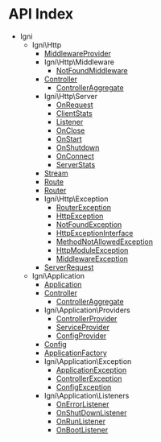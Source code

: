 API Index
=========

* Igni
    * Igni\Http
        * [MiddlewareProvider](Igni-Http-MiddlewareProvider.md)
        * Igni\Http\Middleware
            * [NotFoundMiddleware](Igni-Http-Middleware-NotFoundMiddleware.md)
        * [Controller](Igni-Http-Controller.md)
            * [ControllerAggregate](Igni-Http-Controller-ControllerAggregate.md)
        * Igni\Http\Server
            * [OnRequest](Igni-Http-Server-OnRequest.md)
            * [ClientStats](Igni-Http-Server-ClientStats.md)
            * [Listener](Igni-Http-Server-Listener.md)
            * [OnClose](Igni-Http-Server-OnClose.md)
            * [OnStart](Igni-Http-Server-OnStart.md)
            * [OnShutdown](Igni-Http-Server-OnShutdown.md)
            * [OnConnect](Igni-Http-Server-OnConnect.md)
            * [ServerStats](Igni-Http-Server-ServerStats.md)
        * [Stream](Igni-Http-Stream.md)
        * [Route](Igni-Http-Route.md)
        * [Router](Igni-Http-Router.md)
        * Igni\Http\Exception
            * [RouterException](Igni-Http-Exception-RouterException.md)
            * [HttpException](Igni-Http-Exception-HttpException.md)
            * [NotFoundException](Igni-Http-Exception-NotFoundException.md)
            * [HttpExceptionInterface](Igni-Http-Exception-HttpExceptionInterface.md)
            * [MethodNotAllowedException](Igni-Http-Exception-MethodNotAllowedException.md)
            * [HttpModuleException](Igni-Http-Exception-HttpModuleException.md)
            * [MiddlewareException](Igni-Http-Exception-MiddlewareException.md)
        * [ServerRequest](Igni-Http-ServerRequest.md)
    * Igni\Application
        * [Application](Igni-Application-Application.md)
        * [Controller](Igni-Application-Controller.md)
            * [ControllerAggregate](Igni-Application-Controller-ControllerAggregate.md)
        * Igni\Application\Providers
            * [ControllerProvider](Igni-Application-Providers-ControllerProvider.md)
            * [ServiceProvider](Igni-Application-Providers-ServiceProvider.md)
            * [ConfigProvider](Igni-Application-Providers-ConfigProvider.md)
        * [Config](Igni-Application-Config.md)
        * [ApplicationFactory](Igni-Application-ApplicationFactory.md)
        * Igni\Application\Exception
            * [ApplicationException](Igni-Application-Exception-ApplicationException.md)
            * [ControllerException](Igni-Application-Exception-ControllerException.md)
            * [ConfigException](Igni-Application-Exception-ConfigException.md)
        * Igni\Application\Listeners
            * [OnErrorListener](Igni-Application-Listeners-OnErrorListener.md)
            * [OnShutDownListener](Igni-Application-Listeners-OnShutDownListener.md)
            * [OnRunListener](Igni-Application-Listeners-OnRunListener.md)
            * [OnBootListener](Igni-Application-Listeners-OnBootListener.md)


